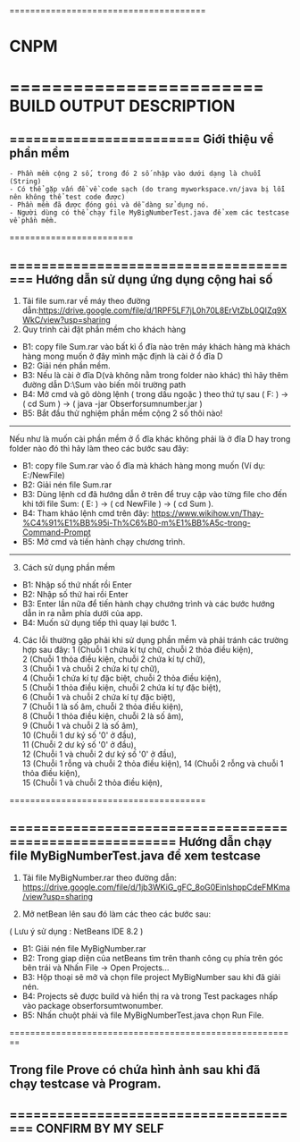 ﻿

======================================

# CNPM
========================
BUILD OUTPUT DESCRIPTION
========================

========================
Giới thiệu về phần mềm
----------------------
    - Phần mềm cộng 2 số, trong đó 2 số nhập vào dưới dạng là chuỗi (String)
	- Có thể gặp vấn đề về code sạch (do trang myworkspace.vn/java bị lỗi nên không thể test code được)
	- Phần mềm đã được đóng gói và dễ dàng sử dụng nó.
	- Người dùng có thể chạy file MyBigNumberTest.java để xem các testcase về phần mềm.
========================

======================================
Hướng dẫn sử dụng ứng dụng cộng hai số
--------------------------------------

1. Tải file sum.rar về máy theo đường dẫn:https://drive.google.com/file/d/1RPF5LF7jL0h70L8ErVtZbL0QIZq9XWkC/view?usp=sharing
2. Quy trình cài đặt phần mềm cho khách hàng
 - B1: copy file Sum.rar vào bất kì ổ đĩa nào trên máy khách hàng mà khách hàng mong muốn ở đây mình mặc định là cài ở ổ đĩa D
 - B2: Giải nén phần mềm.
 - B3: Nếu là cài ở đĩa D(và không nằm trong folder nào khác) thì hãy thêm đường dẫn D:\Sum vào biến môi trường path
 - B4: Mở cmd và gõ dòng lệnh ( trong dấu ngoặc ) theo thứ tự sau ( F: ) -> ( cd Sum ) -> ( java -jar Obserforsumnumber.jar ) 
 - B5: Bắt đầu thử nghiệm phần mềm cộng 2 số thôi nào!
 ***
 Nếu như là muốn cài phần mềm ở ổ đĩa khác không phải là ở đĩa D hay trong folder nào đó thì hãy làm theo các bước sau đây:
 - B1: copy file Sum.rar vào ổ đĩa mà khách hàng mong muốn (Ví dụ: E:/NewFile)
 - B2: Giải nén file Sum.rar
 - B3: Dùng lệnh cd đã hướng dẫn ở trên để truy cập vào từng file cho đến khi tới file Sum: ( E: ) -> ( cd NewFile ) -> ( cd Sum ).
 - B4: Tham khảo lệnh cmd trên đây: https://www.wikihow.vn/Thay-%C4%91%E1%BB%95i-Th%C6%B0-m%E1%BB%A5c-trong-Command-Prompt
 - B5: Mở cmd và tiến hành chạy chương trình.
 ***
3. Cách sử dụng phần mềm
 - B1: Nhập số thứ nhất rồi Enter
 - B2: Nhập số thứ hai rồi Enter
 - B3: Enter lần nữa để tiến hành chạy chướng trình và các bước hướng dẫn in ra nằm phía dưới của app.
 - B4:  Muốn sử dụng tiếp thì quay lại bước 1.
4. Các lỗi thường gặp phải khi sử dụng phần mềm và phải tránh các trường hợp sau đây:
	1	(Chuỗi 1 chứa kí tự chữ, chuỗi 2 thỏa điều kiện), 												
	2	(Chuỗi 1 thỏa điều kiện, chuỗi 2 chứa kí tự chữ),												
	3	(Chuỗi 1 và chuỗi 2 chứa kí tự chữ),												
	4	(Chuỗi 1 chứa kí tự đặc biệt, chuỗi 2 thỏa điều kiện),												
	5	(Chuỗi 1 thỏa điều kiện, chuỗi 2 chứa kí tự đặc biệt),												
	6	(Chuỗi 1 và chuỗi 2 chứa kí tự đặc biệt),												
	7	(Chuỗi 1 là số âm, chuỗi 2 thỏa điều kiện),												
	8	(Chuỗi 1 thỏa điều kiện, chuỗi 2 là số âm),												
	9	(Chuỗi 1 và chuỗi 2 là số âm),												
	10	(Chuỗi 1 dư ký số '0' ở đầu),												
	11	(Chuỗi 2 dư ký số '0' ở đầu),												
	12	(Chuỗi 1 và chuỗi 2 dư ký số '0' ở đầu),												
	13	(Chuỗi 1 rỗng và chuỗi 2 thỏa điều kiện),
	14	(Chuỗi 2 rỗng và chuỗi 1 thỏa điều kiện),												
	15	(Chuỗi 1 và chuỗi 2 thỏa điều kiện),												

======================================

========================================================
Hướng dẫn chạy file MyBigNumberTest.java để xem testcase
--------------------------------------------------------

1. Tải file MyBigNumber.rar theo đường dẫn: 
https://drive.google.com/file/d/1jb3WKiG_gFC_8oG0EinlshppCdeFMKma/view?usp=sharing

2. Mở netBean lên sau đó làm các theo các bước sau:

( Lưu ý sử dụng : NetBeans IDE 8.2 )

 - B1: Giải nén file MyBigNumber.rar
 - B2: Trong giap diện của netBeans tìm trên thanh công cụ phía trên góc bên trái và Nhấn File -> Open Projects... 
 - B3: Hộp thoại sẽ mở và chọn file project MyBigNumber sau khi đã giải nén.
 - B4: Projects sẽ được build và hiển thị ra và trong Test packages nhấp vào package obserforsumtwonumber.
 - B5: Nhấn chuột phải và file MyBigNumberTest.java chọn Run File.

========================================================

## Trong file Prove có chứa hình ảnh sau khi đã chạy testcase và Program.

======================================
CONFIRM BY MY SELF
--------------------




